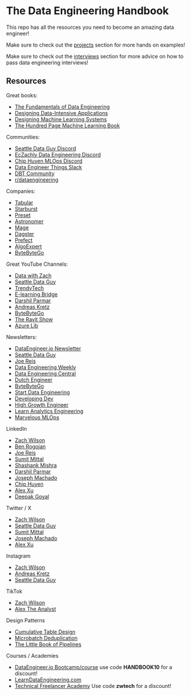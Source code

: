 # The Data Engineering Handbook
This repo has all the resources you need to become an amazing data engineer!

Make sure to check out the [projects](projects.md) section for more hands on examples!

Make sure to check out the [interviews](interviews.md) section for more advice on how to pass data engineering interviews!

## Resources

Great books:

- [The Fundamentals of Data Engineering](https://www.amazon.com/Fundamentals-Data-Engineering-Robust-Systems/dp/1098108302/)
- [Designing Data-Intensive Applications](https://www.amazon.com/Designing-Data-Intensive-Applications-Reliable-Maintainable/dp/1449373321/)
- [Designing Machine Learning Systems](https://www.amazon.com/Designing-Machine-Learning-Systems-Production-Ready/dp/1098107969)
- [The Hundred Page Machine Learning Book](https://www.amazon.com/Hundred-Page-Machine-Learning-Book/dp/199957950X)


Communities:
- [Seattle Data Guy Discord](https://discord.gg/ah95MZKkFF)
- [EcZachly Data Engineering Discord](https://discord.gg/JGumAXncAK)
- [Chip Huyen MLOps Discord](https://discord.gg/dzh728c5t3)
- [Data Engineer Things Slack](https://dataengineerthings.slack.com/join/shared_invite/zt-27gp9ayz4-hRq5h1ElxVZf2rRqjEwKHQ#/shared-invite/email)
- [DBT Community](https://www.getdbt.com/community/join-the-community/)
- [r/dataengineering](https://www.reddit.com/r/dataengineering)

Companies:
- [Tabular](https://www.tabular.io)
- [Starburst](https://www.starburst.io)
- [Preset](https://www.preset.io)
- [Astronomer](https://www.astronomer.io)
- [Mage](https://www.mage.ai)
- [Dagster](https://www.dagster.io)
- [Prefect](https://www.prefect.io)
- [AlgoExpert](https://www.algoexpert.io)
- [ByteByteGo](https://www.bytebytego.com)

Great YouTube Channels:

- [Data with Zach](https://www.youtube.com/c/datawithzach)
- [Seattle Data Guy](https://www.youtube.com/c/SeattleDataGuy)
- [TrendyTech](https://www.youtube.com/c/TrendytechInsights)
- [E-learning Bridge](https://www.youtube.com/@shashank_mishra)
- [Darshil Parmar](https://www.youtube.com/@DarshilParmar)
- [Andreas Kretz](https://www.youtube.com/c/andreaskayy)
- [ByteByteGo](https://www.youtube.com/c/ByteByteGo)
- [The Ravit Show](https://youtube.com/@theravitshow)
- [Azure Lib](https://www.youtube.com/@azurelib-academy)

Newsletters:

- [DataEngineer.io Newsletter](https://blog.dataengineer.io)
- [Seattle Data Guy](https://seattledataguy.substack.com)
- [Joe Reis](https://joereis.substack.com)
- [Data Engineering Weekly](https://www.dataengineeringweekly.com)
- [Data Engineering Central](https://dataengineeringcentral.substack.com)
- [Dutch Engineer](https://dutchengineer.substack.com)
- [ByteByteGo](https://blog.bytebytego.com)
- [Start Data Engineering](https://www.startdataengineering.com)
- [Developing Dev](https://www.developing.dev)
- [High Growth Engineer](https://careercutler.substack.com/)
- [Learn Analytics Engineering](https://learnanalyticsengineering.substack.com/)
- [Marvelous MLOps](https://marvelousmlops.substack.com/)

LinkedIn

- [Zach Wilson](https://www.linkedin.com/in/eczachly)
- [Ben Rogojan](https://www.linkedin.com/in/benjaminrogojan)
- [Joe Reis](https://www.linkedin.com/in/josephreis)
- [Sumit Mittal](https://www.linkedin.com/in/bigdatabysumit/)
- [Shashank Mishra](https://www.linkedin.com/in/shashank219/)
- [Darshil Parmar](https://www.linkedin.com/in/darshil-parmar/)
- [Joseph Machado](https://www.linkedin.com/in/josephmachado1991/)
- [Chip Huyen](https://www.linkedin.com/in/chiphuyen/)
- [Alex Xu](https://www.linkedin.com/in/alexxubyte)
- [Deepak Goyal](https://www.linkedin.com/in/deepak-goyal-93805a17/)

Twitter / X 

- [Zach Wilson](https://www.twitter.com/EcZachly)
- [Seattle Data Guy](https://www.twitter.com/SeattleDataGuy)
- [Sumit Mittal](https://www.twitter.com/bigdatasumit)
- [Joseph Machado](https://twitter.com/startdataeng)
- [Alex Xu](https://twitter.com/alexxubyte/)
  
Instagram

- [Zach Wilson](https://www.instagram.com/eczachly)
- [Andreas Kretz](https://www.instagram.com/learndataengineering)
- [Seattle Data Guy](https://www.instagram.com/seattledataguy)

TikTok

- [Zach Wilson](https://www.tiktok.com/@eczachly)
- [Alex The Analyst](https://www.tiktok.com/@alex_the_analyst)

Design Patterns 

- [Cumulative Table Design](https://www.github.com/EcZachly/cumulative-table-design)
- [Microbatch Deduplication](https://www.github.com/EcZachly/microbatch-hourly-deduped-tutorial)
- [The Little Book of Pipelines](https://www.github.com/EcZachly/little-book-of-pipelines)


Courses / Academies
- [DataEngineer.io Bootcamp/course](https://www.dataengineer.io) use code **HANDBOOK10** for a discount!
- [LearnDataEngineering.com](https://www.learndataengineering.com)
- [Technical Freelancer Academy](https://www.technicalfreelanceracademy.com/) Use code **zwtech** for a discount!
